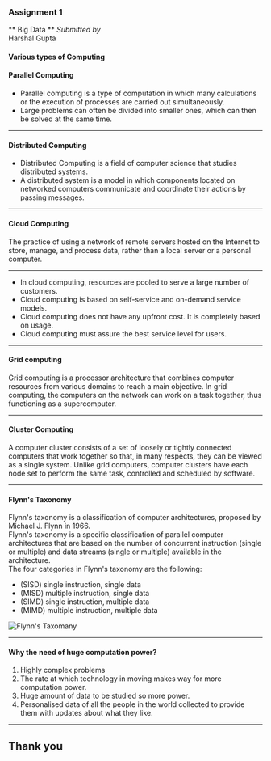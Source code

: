 ### Assignment 1 
** Big Data ** 
_Submitted by_  
Harshal Gupta

#### Various types of Computing

#### Parallel Computing 

* Parallel computing is a type of computation in which many calculations or the execution of processes are carried out simultaneously.
* Large problems can often be divided into smaller ones, which can then be solved at the same time.

---

#### Distributed Computing

* Distributed Computing is a field of computer science that studies distributed systems.
* A distributed system is a model in which components located on networked computers communicate and coordinate their actions by passing messages.

---

#### Cloud Computing

The practice of using a network of remote servers hosted on the Internet to store, manage, and process data, rather than a local server or a personal computer.

----
* In cloud computing, resources are pooled to serve a large number of customers.
* Cloud computing is based on self-service and on-demand service models.
* Cloud computing does not have any upfront cost. It is completely based on usage.
* Cloud computing must assure the best service level for users.

---

#### Grid computing 

Grid computing is a processor architecture that combines computer resources from various domains to reach a main objective. In grid computing, the computers on the network can work on a task together, thus functioning as a supercomputer.

---

#### Cluster Computing 

A computer cluster consists of a set of loosely or tightly connected computers that work together so that, in many respects, they can be viewed as a single system. Unlike grid computers, computer clusters have each node set to perform the same task, controlled and scheduled by software.

---

#### Flynn's Taxonomy

Flynn's taxonomy is a classification of computer architectures, proposed by Michael J. Flynn in 1966.  
Flynn's taxonomy is a specific classification of parallel computer architectures that are based on the number of concurrent instruction (single or multiple) and data streams  (single or multiple) available in the architecture.  
The four categories in Flynn's taxonomy are the following:
* (SISD) single instruction, single data
* (MISD) multiple instruction, single data
* (SIMD) single instruction, multiple data
* (MIMD) multiple instruction, multiple data

![Flynn's Taxomany](https://upload.wikimedia.org/wikipedia/commons/thumb/a/ae/SISD.svg/250px-SISD.svg.png)

---

#### Why the need of huge computation power?

1. Highly complex problems
2. The rate at which technology in moving makes way for more computation power.
3. Huge amount of data to be studied so more power.
4. Personalised data of all the people in the world collected to provide them with updates about what they like.

---

## Thank you
